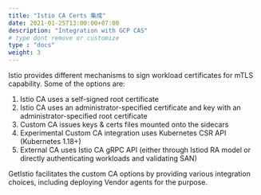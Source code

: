 ```yaml
---
title: "Istio CA Certs 集成"
date: 2021-01-25T13:00:00+07:00
description: "Integration with GCP CAS"
# type dont remove or customize
type : "docs"
weight: 3
---
```


Istio provides different mechanisms to sign workload certificates for mTLS capability. Some of the options are:
<ol>
  <li> Istio CA uses a self-signed root certificate</li>
  <li> Istio CA uses an administrator-specified certificate and key with an administrator-specified root certificate</li>
  <li> Custom CA issues keys & certs files mounted onto the sidecars </li>
  <li> Experimental Custom CA integration uses Kubernetes CSR API (Kubernetes 1.18+)</li>
  <li> External CA uses Istio CA gRPC API (either through Istiod RA model or directly authenticating workloads and validating SAN)</li>
</ol>
GetIstio facilitates the custom CA options by providing various integration choices, including deploying Vendor agents for the purpose.
